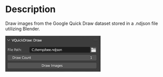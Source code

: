 # Description
Draw images from the Google Quick Draw dataset stored in a .ndjson file utilizing Blender.

![image](media\vQuickDraw_DrawPanel.jpg)